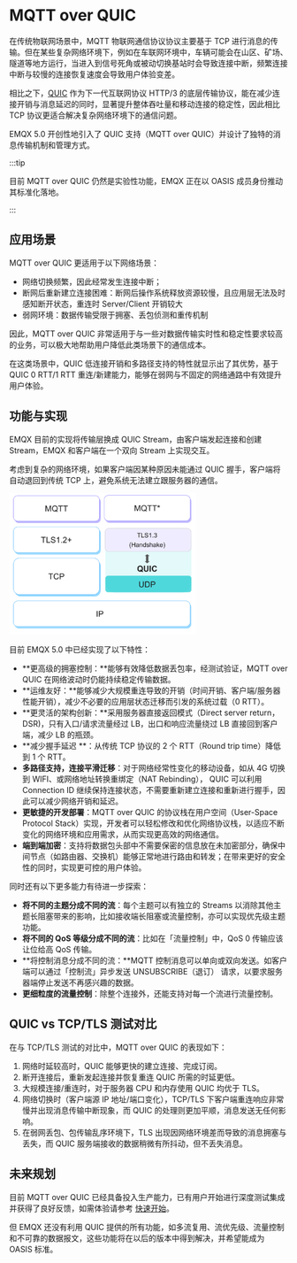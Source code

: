 # MQTT over QUIC

在传统物联网场景中，MQTT 物联网通信协议协议主要基于 TCP 进行消息的传输。但在某些复杂网络环境下，例如在车联网环境中，车辆可能会在山区、矿场、隧道等地方运行，当进入到信号死角或被动切换基站时会导致连接中断，频繁连接中断与较慢的连接恢复速度会导致用户体验变差。

相比之下，[QUIC](https://datatracker.ietf.org/doc/html/rfc9000) 作为下一代互联网协议 HTTP/3 的底层传输协议，能在减少连接开销与消息延迟的同时，显著提升整体吞吐量和移动连接的稳定性，因此相比 TCP 协议更适合解决复杂网络环境下的通信问题。

EMQX 5.0 开创性地引入了 QUIC 支持（MQTT over QUIC）并设计了独特的消息传输机制和管理方式。

:::tip

目前 MQTT over QUIC 仍然是实验性功能，EMQX 正在以 OASIS 成员身份推动其标准化落地。

:::

## 应用场景

MQTT over QUIC 更适用于以下网络场景：

- 网络切换频繁，因此经常发生连接中断；
- 断网后重新建立连接困难：断网后操作系统释放资源较慢，且应用层无法及时感知断开状态，重连时 Server/Client 开销较大
- 弱网环境：数据传输受限于拥塞、丢包侦测和重传机制

因此，MQTT over QUIC 非常适用于与一些对数据传输实时性和稳定性要求较高的业务，可以极大地帮助用户降低此类场景下的通信成本。

在这类场景中，QUIC 低连接开销和多路径支持的特性就显示出了其优势，基于 QUIC 0 RTT/1 RTT 重连/新建能力，能够在弱网与不固定的网络通路中有效提升用户体验。



## 功能与实现

EMQX 目前的实现将传输层换成 QUIC Stream，由客户端发起连接和创建 Stream，EMQX 和客户端在一个双向 Stream 上实现交互。

考虑到复杂的网络环境，如果客户端因某种原因未能通过 QUIC 握手，客户端将自动退回到传统 TCP 上，避免系统无法建立跟服务器的通信。

<img src="./assets/mqtt-over-quic.png" alt="MQTT over QUIC" style="zoom: 33%;" />

目前 EMQX 5.0 中已经实现了以下特性：

- **更高级的拥塞控制：**能够有效降低数据丢包率，经测试验证，MQTT over QUIC 在网络波动时仍能持续稳定传输数据。
- **运维友好：**能够减少大规模重连导致的开销（时间开销、客户端/服务器性能开销），减少不必要的应用层状态迁移而引发的系统过载（0 RTT）。
- **更灵活的架构创新：**采用服务器直接返回模式（Direct server return，DSR)，只有入口/请求流量经过 LB，出口和响应流量绕过 LB 直接回到客户端，减少 LB 的瓶颈。
- **减少握手延迟 **：从传统 TCP 协议的 2 个 RTT（Round trip time）降低到 1 个 RTT。
- **多路径支持，连接平滑迁移**：对于网络经常性变化的移动设备，如从 4G 切换到 WIFI、或网络地址转换重绑定（NAT Rebinding）， QUIC 可以利用 Connection ID 继续保持连接状态，不需要重新建立连接和重新进行握手，因此可以减少网络开销和延迟。
- **更敏捷的开发部署**：MQTT over QUIC 的协议栈在用户空间（User-Space Protocol Stack）实现，开发者可以轻松修改和优化网络协议栈，以适应不断变化的网络环境和应用需求，从而实现更高效的网络通信。
- **端到端加密**：支持将数据包头部中不需要保密的信息放在未加密部分，确保中间节点（如路由器、交换机）能够正常地进行路由和转发；在带来更好的安全性的同时，实现更可控的用户体验。

同时还有以下更多能力有待进一步探索：

- **将不同的主题分成不同的流**：每个主题可以有独立的 Streams 以消除其他主题长阻塞带来的影响，比如接收端长阻塞或流量控制，亦可以实现优先级主题功能。
- **将不同的 QoS 等级分成不同的流**：比如在「流量控制」中，QoS 0 传输应该让位给高 QoS 传输。
- **将控制消息分成不同的流：**MQTT 控制消息可以单向或双向发送。如客户端可以通过「控制流」异步发送 UNSUBSCRIBE（退订） 请求，以要求服务器端停⽌发送不再感兴趣的数据。
- **更细粒度的流量控制**：除整个连接外，还能支持对每一个流进行流量控制。



## QUIC vs TCP/TLS 测试对比

在与 TCP/TLS 测试的对比中，MQTT over QUIC 的表现如下：

1. 网络时延较高时，QUIC 能够更快的建立连接、完成订阅。
2. 断开连接后，重新发起连接并恢复重连 QUIC 所需的时延更低。
3. 大规模连接/重连时，对于服务器 CPU 和内存使用 QUIC 均优于 TLS。
4. 网络切换时（客户端源 IP 地址/端口变化），TCP/TLS 下客户端重连响应非常慢并出现消息传输中断现象，而 QUIC 的处理则更加平顺，消息发送无任何影响。
5. 在弱网丢包、包传输乱序环境下，TLS 出现因网络环境差而导致的消息拥塞与丢失，而 QUIC 服务端接收的数据稍微有所抖动，但不丢失消息。



## 未来规划

目前 MQTT over QUIC 已经具备投入生产能力，已有用户开始进行深度测试集成并获得了良好反馈，如需体验请参考 [快速开始](./getting-started.md)。

但 EMQX 还没有利用 QUIC 提供的所有功能，如多流复用、流优先级、流量控制和不可靠的数据报文，这些功能将在以后的版本中得到解决，并希望能成为 OASIS 标准。
